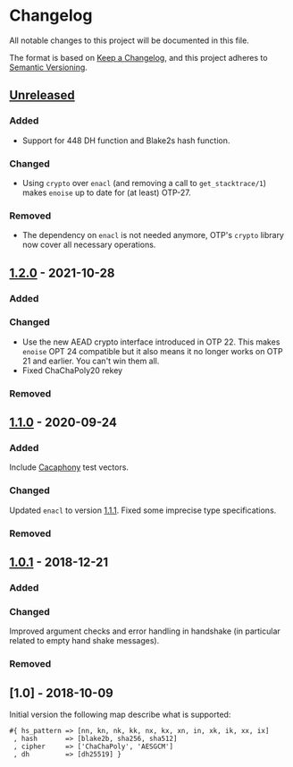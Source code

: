 # Changelog
All notable changes to this project will be documented in this file.

The format is based on [Keep a Changelog](https://keepachangelog.com/en/1.0.0/),
and this project adheres to [Semantic Versioning](https://semver.org/spec/v2.0.0.html).

## [Unreleased]
### Added
- Support for 448 DH function and Blake2s hash function.
### Changed
- Using `crypto` over `enacl` (and removing a call to `get_stacktrace/1`) makes `enoise`
  up to date for (at least) OTP-27.
### Removed
- The dependency on `enacl` is not needed anymore, OTP's `crypto` library now cover all
  necessary operations.

## [1.2.0] - 2021-10-28
### Added
### Changed
- Use the new AEAD crypto interface introduced in OTP 22. This makes `enoise` OPT 24 compatible
  but it also means it no longer works on OTP 21 and earlier. You can't win them all.
- Fixed ChaChaPoly20 rekey
### Removed

## [1.1.0] - 2020-09-24
### Added
Include [Cacaphony](https://github.com/centromere/cacophony) test vectors.
### Changed
Updated `enacl` to version [1.1.1](https://github.com/jlouis/enacl/releases/tag/v1.1.1).
Fixed some imprecise type specifications.
### Removed

## [1.0.1] - 2018-12-21
### Added
### Changed
Improved argument checks and error handling in handshake (in particular related to empty
hand shake messages).
### Removed

## [1.0] - 2018-10-09
Initial version the following map describe what is supported:
```
#{ hs_pattern => [nn, kn, nk, kk, nx, kx, xn, in, xk, ik, xx, ix]
 , hash       => [blake2b, sha256, sha512]
 , cipher     => ['ChaChaPoly', 'AESGCM']
 , dh         => [dh25519] }
```

[Unreleased]: https://github.com/aeternity/aesophia_cli/compare/v1.2.0...HEAD
[1.2.0]: https://github.com/aeternity/aesophia_cli/compare/v1.1.0...v1.2.0
[1.1.0]: https://github.com/aeternity/aesophia_cli/compare/v1.0.1...v1.1.0
[1.0.1]: https://github.com/aeternity/aesophia_cli/compare/v1.0.0...v1.0.1
[1.0.0]: https://github.com/aeternity/enoise/releases/tag/v1.0.0
